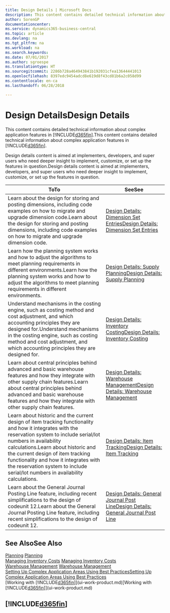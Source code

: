 ```yaml
---
title: Design Details | Microsoft Docs
description: This content contains detailed technical information about complex application features in Business Central.
author: SorenGP
documentationcenter: 
ms.service: dynamics365-business-central
ms.topic: article
ms.devlang: na
ms.tgt_pltfrm: na
ms.workload: na
ms.search.keywords: 
ms.date: 07/01/2017
ms.author: sgroespe
ms.translationtype: HT
ms.sourcegitcommit: 2286b728a464943841b192031cfea13644441013
ms.openlocfilehash: 8397edc9454adcd8e619d8f43cd81b6a2c058d99
ms.contentlocale: en-ca
ms.lasthandoff: 06/28/2018

---
```

# <a name="design-details"></a><span data-ttu-id="a9e0b-103">Design Details</span><span class="sxs-lookup"><span data-stu-id="a9e0b-103">Design Details</span></span>
<span data-ttu-id="a9e0b-104">This content contains detailed technical information about complex application features in [!INCLUDE[d365fin](includes/d365fin_md.md)].</span><span class="sxs-lookup"><span data-stu-id="a9e0b-104">This content contains detailed technical information about complex application features in [!INCLUDE[d365fin](includes/d365fin_md.md)].</span></span>  

 <span data-ttu-id="a9e0b-105">Design details content is aimed at implementers, developers, and super users who need deeper insight to implement, customize, or set up the features in question.</span><span class="sxs-lookup"><span data-stu-id="a9e0b-105">Design details content is aimed at implementers, developers, and super users who need deeper insight to implement, customize, or set up the features in question.</span></span>  

|<span data-ttu-id="a9e0b-106">**To**</span><span class="sxs-lookup"><span data-stu-id="a9e0b-106">**To**</span></span>|<span data-ttu-id="a9e0b-107">**See**</span><span class="sxs-lookup"><span data-stu-id="a9e0b-107">**See**</span></span>|  
|------------|-------------|  
|<span data-ttu-id="a9e0b-108">Learn about the design for storing and posting dimensions, including code examples on how to migrate and upgrade dimension code.</span><span class="sxs-lookup"><span data-stu-id="a9e0b-108">Learn about the design for storing and posting dimensions, including code examples on how to migrate and upgrade dimension code.</span></span>|[<span data-ttu-id="a9e0b-109">Design Details: Dimension Set Entries</span><span class="sxs-lookup"><span data-stu-id="a9e0b-109">Design Details: Dimension Set Entries</span></span>](design-details-dimension-set-entries.md)|  
|<span data-ttu-id="a9e0b-110">Learn how the planning system works and how to adjust the algorithms to meet planning requirements in different environments.</span><span class="sxs-lookup"><span data-stu-id="a9e0b-110">Learn how the planning system works and how to adjust the algorithms to meet planning requirements in different environments.</span></span>|[<span data-ttu-id="a9e0b-111">Design Details: Supply Planning</span><span class="sxs-lookup"><span data-stu-id="a9e0b-111">Design Details: Supply Planning</span></span>](design-details-supply-planning.md)|  
|<span data-ttu-id="a9e0b-112">Understand mechanisms in the costing engine, such as costing method and cost adjustment, and which accounting principles they are designed for.</span><span class="sxs-lookup"><span data-stu-id="a9e0b-112">Understand mechanisms in the costing engine, such as costing method and cost adjustment, and which accounting principles they are designed for.</span></span>|[<span data-ttu-id="a9e0b-113">Design Details: Inventory Costing</span><span class="sxs-lookup"><span data-stu-id="a9e0b-113">Design Details: Inventory Costing</span></span>](design-details-inventory-costing.md)|  
|<span data-ttu-id="a9e0b-114">Learn about central principles behind advanced and basic warehouse features and how they integrate with other supply chain features.</span><span class="sxs-lookup"><span data-stu-id="a9e0b-114">Learn about central principles behind advanced and basic warehouse features and how they integrate with other supply chain features.</span></span>|[<span data-ttu-id="a9e0b-115">Design Details: Warehouse Management</span><span class="sxs-lookup"><span data-stu-id="a9e0b-115">Design Details: Warehouse Management</span></span>](design-details-warehouse-management.md)|  
|<span data-ttu-id="a9e0b-116">Learn about historic and the current design of item tracking functionality and how it integrates with the reservation system to include serial/lot numbers in availability calculations.</span><span class="sxs-lookup"><span data-stu-id="a9e0b-116">Learn about historic and the current design of item tracking functionality and how it integrates with the reservation system to include serial/lot numbers in availability calculations.</span></span>|[<span data-ttu-id="a9e0b-117">Design Details: Item Tracking</span><span class="sxs-lookup"><span data-stu-id="a9e0b-117">Design Details: Item Tracking</span></span>](design-details-item-tracking.md)|  
|<span data-ttu-id="a9e0b-118">Learn about the General Journal Posting Line feature, including recent simplifications to the design of codeunit 12.</span><span class="sxs-lookup"><span data-stu-id="a9e0b-118">Learn about the General Journal Posting Line feature, including recent simplifications to the design of codeunit 12.</span></span>|[<span data-ttu-id="a9e0b-119">Design Details: General Journal Post Line</span><span class="sxs-lookup"><span data-stu-id="a9e0b-119">Design Details: General Journal Post Line</span></span>](design-details-general-journal-post-line.md)|  

## <a name="see-also"></a><span data-ttu-id="a9e0b-120">See Also</span><span class="sxs-lookup"><span data-stu-id="a9e0b-120">See Also</span></span>  
 <span data-ttu-id="a9e0b-121">[Planning](production-planning.md) </span><span class="sxs-lookup"><span data-stu-id="a9e0b-121">[Planning](production-planning.md) </span></span>  
 <span data-ttu-id="a9e0b-122">[Managing Inventory Costs](finance-manage-inventory-costs.md) </span><span class="sxs-lookup"><span data-stu-id="a9e0b-122">[Managing Inventory Costs](finance-manage-inventory-costs.md) </span></span>  
 <span data-ttu-id="a9e0b-123">[Warehouse Management](warehouse-manage-warehouse.md) </span><span class="sxs-lookup"><span data-stu-id="a9e0b-123">[Warehouse Management](warehouse-manage-warehouse.md) </span></span>  
 [<span data-ttu-id="a9e0b-124">Setting Up Complex Application Areas Using Best Practices</span><span class="sxs-lookup"><span data-stu-id="a9e0b-124">Setting Up Complex Application Areas Using Best Practices</span></span>](set-up-complex-application-areas-using-best-practices.md)  
 <span data-ttu-id="a9e0b-125">[Working with [!INCLUDE[d365fin](includes/d365fin_md.md)]](ui-work-product.md)</span><span class="sxs-lookup"><span data-stu-id="a9e0b-125">[Working with [!INCLUDE[d365fin](includes/d365fin_md.md)]](ui-work-product.md)</span></span>

 ## [!INCLUDE[d365fin](includes/free_trial_md.md)]  
  

